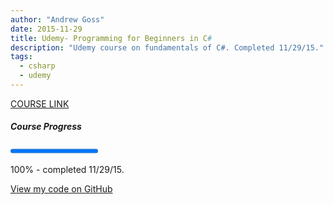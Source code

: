 ```yaml
---
author: "Andrew Goss"
date: 2015-11-29
title: Udemy- Programming for Beginners in C#
description: "Udemy course on fundamentals of C#. Completed 11/29/15."
tags:
  - csharp
  - udemy
---
```

<a href="https://www.udemy.com/programming-for-complete-beginners-in-csharp/" target="_blank">COURSE LINK</a>

##### Course Progress
<progress max="1.0" value="1.0"></progress>

100% - completed 11/29/15.

<a href="https://github.com/andrewrgoss/codingbat-csharp" class="btn" target="_blank">View my code on GitHub</a>